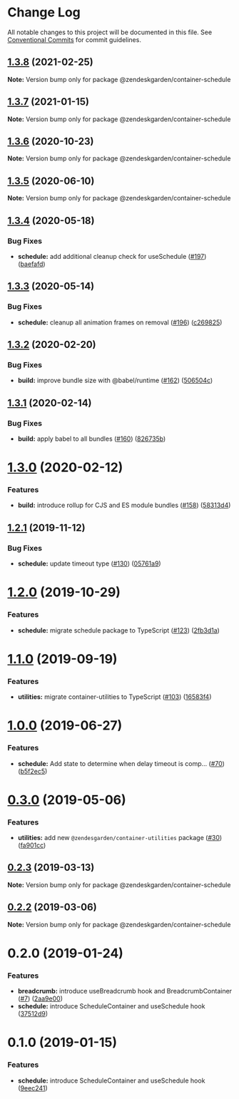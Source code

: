 # Change Log

All notable changes to this project will be documented in this file.
See [Conventional Commits](https://conventionalcommits.org) for commit guidelines.

## [1.3.8](https://github.com/zendeskgarden/react-containers/compare/@zendeskgarden/container-schedule@1.3.7...@zendeskgarden/container-schedule@1.3.8) (2021-02-25)

**Note:** Version bump only for package @zendeskgarden/container-schedule





## [1.3.7](https://github.com/zendeskgarden/react-containers/compare/@zendeskgarden/container-schedule@1.3.6...@zendeskgarden/container-schedule@1.3.7) (2021-01-15)

**Note:** Version bump only for package @zendeskgarden/container-schedule





## [1.3.6](https://github.com/zendeskgarden/react-containers/compare/@zendeskgarden/container-schedule@1.3.5...@zendeskgarden/container-schedule@1.3.6) (2020-10-23)

**Note:** Version bump only for package @zendeskgarden/container-schedule





## [1.3.5](https://github.com/zendeskgarden/react-containers/compare/@zendeskgarden/container-schedule@1.3.4...@zendeskgarden/container-schedule@1.3.5) (2020-06-10)

**Note:** Version bump only for package @zendeskgarden/container-schedule





## [1.3.4](https://github.com/zendeskgarden/react-containers/compare/@zendeskgarden/container-schedule@1.3.3...@zendeskgarden/container-schedule@1.3.4) (2020-05-18)


### Bug Fixes

* **schedule:** add additional cleanup check for useSchedule ([#197](https://github.com/zendeskgarden/react-containers/issues/197)) ([baefafd](https://github.com/zendeskgarden/react-containers/commit/baefafde334825a0bd2309ed45dd386361ee1464))





## [1.3.3](https://github.com/zendeskgarden/react-containers/compare/@zendeskgarden/container-schedule@1.3.2...@zendeskgarden/container-schedule@1.3.3) (2020-05-14)


### Bug Fixes

* **schedule:** cleanup all animation frames on removal ([#196](https://github.com/zendeskgarden/react-containers/issues/196)) ([c269825](https://github.com/zendeskgarden/react-containers/commit/c2698251f3e1fd0c7d83734d359cf11e5ecb75b4))





## [1.3.2](https://github.com/zendeskgarden/react-containers/compare/@zendeskgarden/container-schedule@1.3.1...@zendeskgarden/container-schedule@1.3.2) (2020-02-20)


### Bug Fixes

* **build:** improve bundle size with @babel/runtime ([#162](https://github.com/zendeskgarden/react-containers/issues/162)) ([506504c](https://github.com/zendeskgarden/react-containers/commit/506504c840795f34e420b016b94cef10440a30cb))





## [1.3.1](https://github.com/zendeskgarden/react-containers/compare/@zendeskgarden/container-schedule@1.3.0...@zendeskgarden/container-schedule@1.3.1) (2020-02-14)


### Bug Fixes

* **build:** apply babel to all bundles ([#160](https://github.com/zendeskgarden/react-containers/issues/160)) ([826735b](https://github.com/zendeskgarden/react-containers/commit/826735bba881d5247b423ffb61cf9643c6599d16))





# [1.3.0](https://github.com/zendeskgarden/react-containers/compare/@zendeskgarden/container-schedule@1.2.1...@zendeskgarden/container-schedule@1.3.0) (2020-02-12)


### Features

* **build:** introduce rollup for CJS and ES module bundles ([#158](https://github.com/zendeskgarden/react-containers/issues/158)) ([58313d4](https://github.com/zendeskgarden/react-containers/commit/58313d486e3bfa023e2c9d090149d7ec358d0cd0))





## [1.2.1](https://github.com/zendeskgarden/react-containers/compare/@zendeskgarden/container-schedule@1.2.0...@zendeskgarden/container-schedule@1.2.1) (2019-11-12)


### Bug Fixes

* **schedule:** update timeout type ([#130](https://github.com/zendeskgarden/react-containers/issues/130)) ([05761a9](https://github.com/zendeskgarden/react-containers/commit/05761a97291453c54c4836e28176d8565117da51))





# [1.2.0](https://github.com/zendeskgarden/react-containers/compare/@zendeskgarden/container-schedule@1.1.0...@zendeskgarden/container-schedule@1.2.0) (2019-10-29)


### Features

* **schedule:** migrate schedule package to TypeScript ([#123](https://github.com/zendeskgarden/react-containers/issues/123)) ([2fb3d1a](https://github.com/zendeskgarden/react-containers/commit/2fb3d1aafb320306c94498a55799fcf8326c3b77))





# [1.1.0](https://github.com/zendeskgarden/react-containers/compare/@zendeskgarden/container-schedule@1.0.0...@zendeskgarden/container-schedule@1.1.0) (2019-09-19)


### Features

* **utilities:** migrate container-utilities to TypeScript ([#103](https://github.com/zendeskgarden/react-containers/issues/103)) ([16583f4](https://github.com/zendeskgarden/react-containers/commit/16583f4))





# [1.0.0](https://github.com/zendeskgarden/react-containers/compare/@zendeskgarden/container-schedule@0.3.0...@zendeskgarden/container-schedule@1.0.0) (2019-06-27)


### Features

* **schedule:** Add state to determine when delay timeout is comp… ([#70](https://github.com/zendeskgarden/react-containers/issues/70)) ([b5f2ec5](https://github.com/zendeskgarden/react-containers/commit/b5f2ec5))





# [0.3.0](https://github.com/zendeskgarden/react-containers/compare/@zendeskgarden/container-schedule@0.2.3...@zendeskgarden/container-schedule@0.3.0) (2019-05-06)


### Features

* **utilities:** add new `@zendesgarden/container-utilities` package ([#30](https://github.com/zendeskgarden/react-containers/issues/30)) ([fa901cc](https://github.com/zendeskgarden/react-containers/commit/fa901cc))





## [0.2.3](https://github.com/zendeskgarden/react-containers/compare/@zendeskgarden/container-schedule@0.2.2...@zendeskgarden/container-schedule@0.2.3) (2019-03-13)

**Note:** Version bump only for package @zendeskgarden/container-schedule





## [0.2.2](https://github.com/zendeskgarden/react-containers/compare/@zendeskgarden/container-schedule@0.2.1...@zendeskgarden/container-schedule@0.2.2) (2019-03-06)

**Note:** Version bump only for package @zendeskgarden/container-schedule





# 0.2.0 (2019-01-24)


### Features

* **breadcrumb:** introduce useBreadcrumb hook and BreadcrumbContainer ([#7](https://github.com/zendeskgarden/react-containers/issues/7)) ([2aa9e00](https://github.com/zendeskgarden/react-containers/commit/2aa9e00))
* **schedule:** introduce ScheduleContainer and useSchedule hook ([37512d9](https://github.com/zendeskgarden/react-containers/commit/37512d9))





# 0.1.0 (2019-01-15)


### Features

* **schedule:** introduce ScheduleContainer and useSchedule hook ([9eec241](https://github.com/zendeskgarden/react-containers/commit/9eec241))
